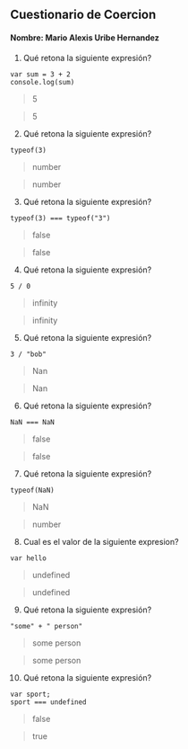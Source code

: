 ## Cuestionario de Coercion

#### Nombre: Mario Alexis Uribe Hernandez

1. Qué retona la siguiente expresión?

```
var sum = 3 + 2
console.log(sum)
```

> 5

> 5

2. Qué retona la siguiente expresión?

```
typeof(3)
```

> number

> number

3. Qué retona la siguiente expresión?

```
typeof(3) === typeof("3")
```

> false

> false

4. Qué retona la siguiente expresión?

```
5 / 0
```

> infinity

> infinity

5. Qué retona la siguiente expresión?

```
3 / "bob"
```

> Nan

> Nan

6. Qué retona la siguiente expresión?

```
NaN === NaN
```

> false

> false

7. Qué retona la siguiente expresión?

```
typeof(NaN)
```

> NaN

> number

8. Cual es el valor de la siguiente expresion?

```
var hello
```

> undefined

> undefined

9. Qué retona la siguiente expresión?

```
"some" + " person"
```

> some person

> some person

10. Qué retona la siguiente expresión?

```
var sport;
sport === undefined
```

> false

> true
